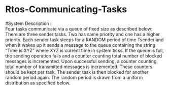 # Rtos-Communicating-Tasks
#System Description :      
Four tasks communicate via a queue of fixed size as described below:
There are three sender tasks. Two has same priority and one has a higher priority. Each sender task sleeps for a RANDOM period of time Tsender and when it wakes up it sends a message to the queue containing
the string “Time is XYZ” where XYZ is current time in system ticks. If the queue is full, the sending operation fails and a counter counting total number of blocked messages is incremented. Upon successful
sending, a counter counting total number of transmitted messages is incremented. These counters should be kept per task. The sender task is then blocked for another random period again. The random period is drawn
from a uniform distribution as specified below.
